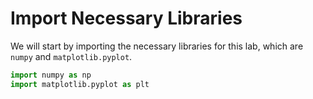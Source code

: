 # Import Necessary Libraries

We will start by importing the necessary libraries for this lab, which are `numpy` and `matplotlib.pyplot`.

```python
import numpy as np
import matplotlib.pyplot as plt
```
